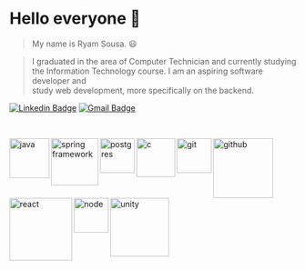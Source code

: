 # Hello everyone 👋

>My name is Ryam Sousa. :smiley:

<p>

>I graduated in the area of Computer Technician and currently studying 
>the Information Technology course. I am an aspiring software developer and     
>study web development, more specifically on the backend. 

</p>
<p>

  [![Linkedin Badge](https://img.shields.io/badge/-Ryam%20Sousa-blue?style=flat-square&logo=Linkedin&logoColor=white&link=https://www.linkedin.com/in/ryamsousa/)](https://www.linkedin.com/in/ryamsousa/)
  [![Gmail Badge](https://img.shields.io/badge/-ryam.sousa123@gmail.com-red?style=flat-square&logo=Gmail&logoColor=white&link=mailto:diego.schell.f@gmail.com)](mailto:ryam.sousa123@gmail.com)

</p>
<br/>
<p>
  <img align="left" alt="java" width="70px" src="https://i.imgur.com/3e0vBla.jpg" title="source: imgur.com" />
  <img align="left" alt="spring framework" width="83px" src="https://i.imgur.com/9eA4qSK.jpg" title="source: imgur.com" />
  <img align="left" alt="postgres" width="61px" src="https://i.imgur.com/GAp5WHo.jpg" title="source: imgur.com" />
  <img align="left" alt="c" width="68px" src="https://i.imgur.com/kYBx6ky.jpg" title="source: imgur.com" />  
  <img align="left" alt="git" width="61px" src="https://i.imgur.com/9yeL0a9.jpg" title="source: imgur.com" />
  <img align="left" alt="github" width="105px" src="https://i.imgur.com/BtsGXWM.jpg" title="source: imgur.com" />
  <img align="left" alt="react" width="110px" src="https://i.imgur.com/Bbqf3hb.jpg" title="source: imgur.com" />
  <img align="left" alt="node" width="61px" src="https://i.imgur.com/Ws2opPM.png" title="source: imgur.com" />
  <img align="" alt="unity" width="103px" src="https://i.imgur.com/Hp36SWZ.png" title="source: imgur.com" />
</p>

